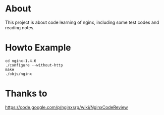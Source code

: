 # About

This project is about code learning of nginx, including some test codes and reading notes.

# Howto Example

```
cd nginx-1.4.6
./configure --without-http
make
./objs/nginx
```

# Thanks to

https://code.google.com/p/nginxsrp/wiki/NginxCodeReview


